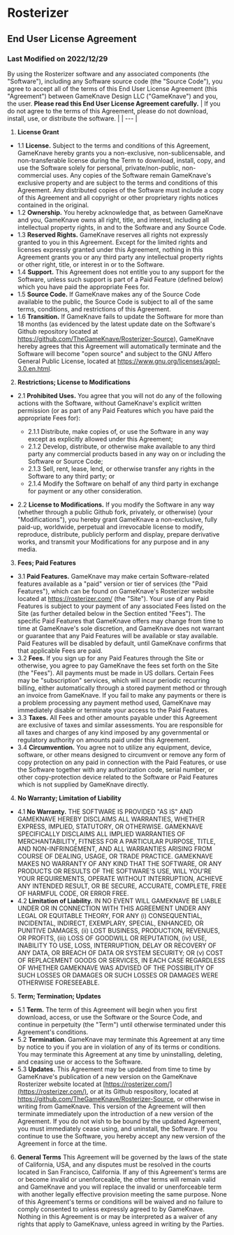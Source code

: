 # Rosterizer

## End User License Agreement

### Last Modified on 2022/12/29

By using the Rosterizer software and any associated components (the "Software"), including any Software source code (the "Source Code"), you agree to accept all of the terms of this End User License Agreement (this "Agreement") between GameKnave Design LLC ("GameKnave") and you, the user.
**Please read this End User License Agreement carefully.**
| If you do not agree to the terms of this Agreement, please do not download, install, use, or distribute the software. |
| --- |

1. **License Grant**
  * 1.1 **License.** Subject to the terms and conditions of this Agreement, GameKnave hereby grants you a non-exclusive, non-sublicensable, and non-transferable license during the Term to download, install, copy, and use the Software solely for personal, private/non-public, non-commercial uses. Any copies of the Software remain GameKnave's exclusive property and are subject to the terms and conditions of this Agreement. Any distributed copies of the Software must include a copy of this Agreement and all copyright or other proprietary rights notices contained in the original.
  * 1.2 **Ownership.** You hereby acknowledge that, as between GameKnave and you, GameKnave owns all right, title, and interest, including all intellectual property rights, in and to the Software and any Source Code.
  * 1.3 **Reserved Rights.** GameKnave reserves all rights not expressly granted to you in this Agreement. Except for the limited rights and licenses expressly granted under this Agreement, nothing in this Agreement grants you or any third party any intellectual property rights or other right, title, or interest in or to the Software.
  * 1.4 **Support.** This Agreement does not entitle you to any support for the Software, unless such support is part of a Paid Feature (defined below) which you have paid the appropriate Fees for.
  * 1.5 **Source Code.** If GameKnave makes any of the Source Code available to the public, the Source Code is subject to all of the same terms, conditions, and restrictions of this Agreement.
  * 1.6 **Transition.** If GameKnave fails to update the Software for more than 18 months (as evidenced by the latest update date on the Software's Github repository located at https://github.com/TheGameKnave/Rosterizer-Source), GameKnave hereby agrees that this Agreement will automatically terminate and the Software will become "open source" and subject to the GNU Affero General Public License, located at https://www.gnu.org/licenses/agpl-3.0.en.html.
2. **Restrictions; License to Modifications**
  * 2.1 **Prohibited Uses.** You agree that you will not do any of the following actions with the Software, without GameKnave's explicit written permission (or as part of any Paid Features which you have paid the appropriate Fees for):
    * 2.1.1 Distribute, make copies of, or use the Software in any way except as explicitly allowed under this Agreement;
    * 2.1.2 Develop, distribute, or otherwise make available to any third party any commercial products based in any way on or including the Software or Source Code;
    * 2.1.3 Sell, rent, lease, lend, or otherwise transfer any rights in the Software to any third party; or
    * 2.1.4 Modify the Software on behalf of any third party in exchange for payment or any other consideration.

   * 2.2 **License to Modifications.** If you modify the Software in any way (whether through a public Github fork, privately, or otherwise) (your "Modifications"), you hereby grant GameKnave a non-exclusive, fully paid-up, worldwide, perpetual and irrevocable license to modify, reproduce, distribute, publicly perform and display, prepare derivative works, and transmit your Modifications for any purpose and in any media.
3. **Fees; Paid Features**
  * 3.1 **Paid Features.** GameKnave may make certain Software-related features available as a "paid" version or tier of services (the "Paid Features"), which can be found on GameKnave's Rosterizer website located at https://rosterizer.com/ (the "Site"). Your use of any Paid Features is subject to your payment of any associated Fees listed on the Site (as further detailed below in the Section entited "Fees"). The specific Paid Features that GameKnave offers may change from time to time at GameKnave's sole discretion, and GameKnave does not warrant or guarantee that any Paid Features will be available or stay available. Paid Features will be disabled by default, until GameKnave confirms that that applicable Fees are paid.
  * 3.2 **Fees.** If you sign up for any Paid Features through the Site or otherwise, you agree to pay GameKnave the fees set forth on the Site (the "Fees"). All payments must be made in US dollars. Certain Fees may be "subscription" services, which will incur periodic recurring billing, either automatically through a stored payment method or through an invoice from GameKnave. If you fail to make any payments or there is a problem processing any payment method used, GameKnave may immediately disable or terminate your access to the Paid Features.
  * 3.3 **Taxes.** All Fees and other amounts payable under this Agreement are exclusive of taxes and similar assessments. You are responsible for all taxes and charges of any kind imposed by any governmental or regulatory authority on amounts paid under this Agreement.
  * 3.4 **Circumvention.** You agree not to utilize any equipment, device, software, or other means designed to circumvent or remove any form of copy protection on any paid in connection with the Paid Features, or use the Software together with any authorization code, serial number, or other copy-protection device related to the Software or Paid Features which is not supplied by GameKnave directly.
4. **No Warranty; Limitation of Liability**
  * 4.1 **No Warranty.** THE SOFTWARE IS PROVIDED "AS IS" AND GAMEKNAVE HEREBY DISCLAIMS ALL WARRANTIES, WHETHER EXPRESS, IMPLIED, STATUTORY, OR OTHERWISE. GAMEKNAVE SPECIFICALLY DISCLAIMS ALL IMPLIED WARRANTIES OF MERCHANTABILITY, FITNESS FOR A PARTICULAR PURPOSE, TITLE, AND NON-INFRINGEMENT, AND ALL WARRANTIES ARISING FROM COURSE OF DEALING, USAGE, OR TRADE PRACTICE. GAMEKNAVE MAKES NO WARRANTY OF ANY KIND THAT THE SOFTWARE, OR ANY PRODUCTS OR RESULTS OF THE SOFTWARE'S USE, WILL YOU'RE YOUR REQUIREMENTS, OPERATE WITHOUT INTERRUPTION, ACHIEVE ANY INTENDED RESULT, OR BE SECURE, ACCURATE, COMPLETE, FREE OF HARMFUL CODE, OR ERROR FREE.
  * 4.2 **Limitation of Liability.** IN NO EVENT WILL GAMEKNAVE BE LIABLE UNDER OR IN CONNECTION WITH THIS AGREEMENT UNDER ANY LEGAL OR EQUITABLE THEORY, FOR ANY (i) CONSEQUENTIAL, INCIDENTAL, INDIRECT, EXEMPLARY, SPECIAL, ENHANCED, OR PUNITIVE DAMAGES, (ii) LOST BUSINESS, PRODUCTION, REVENUES, OR PROFITS, (iii) LOSS OF GOODWILL OR REPUTATION, (iv) USE, INABILITY TO USE, LOSS, INTERRUPTION, DELAY OR RECOVERY OF ANY DATA, OR BREACH OF DATA OR SYSTEM SECURITY; OR (v) COST OF REPLACEMENT GOODS OR SERVICES, IN EACH CASE REGARDLESS OF WHETHER GAMEKNAVE WAS ADVISED OF THE POSSIBILITY OF SUCH LOSSES OR DAMAGES OR SUCH LOSSES OR DAMAGES WERE OTHERWISE FORESEEABLE.
5. **Term; Termination; Updates**
  * 5.1 **Term.** The term of this Agreement will begin when you first download, access, or use the Software or the Source Code, and continue in perpetuity (the "Term") until otherwise terminated under this Agreement's conditions.
  * 5.2 **Termination.** GameKnave may terminate this Agreement at any time by notice to you if you are in violation of any of its terms or conditions. You may terminate this Agreement at any time by uninstalling, deleting, and ceasing use or access to the Software.
  * 5.3 **Updates.** This Agreement may be updated from time to time by GameKnave's publication of a new version on the GameKnave Rosterizer website located at [https://rosterizer.com/](https://rosterizer.com/), or at its Github respository, located at https://github.com/TheGameKnave/Rosterizer-Source, or otherwise in writing from GameKnave. This version of the Agreement will then terminate immediately upon the introduction of a new version of the Agreement. If you do not wish to be bound by the updated Agreement, you must immediately cease using, and uninstall, the Software. If you continue to use the Software, you hereby accept any new version of the Agreement in force at the time.
6. **General Terms** This Agreement will be governed by the laws of the state of California, USA, and any disputes must be resolved in the courts located in San Francisco, California. If any of this Agreement's terms are or become invalid or unenforceable, the other terms will remain valid and GameKnave and you will replace the invalid or unenforceable term with another legally effective provision meeting the same purpose. None of this Agreement's terms or conditions will be waived and no failure to comply consented to unless expressly agreed to by GameKnave. Nothing in this Agreement is or may be interpreted as a waiver of any rights that apply to GameKnave, unless agreed in writing by the Parties.